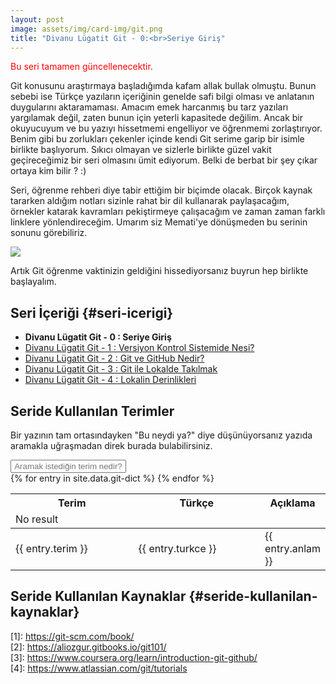 ```yaml
---
layout: post
image: assets/img/card-img/git.png
title: "Divanu Lügatit Git - 0:<br>Seriye Giriş"
---
```


<p style="color:red;">Bu seri tamamen güncellenecektir.</p>

Git konusunu araştırmaya başladığımda kafam allak bullak olmuştu. Bunun sebebi ise Türkçe yazıların içeriğinin genelde safi bilgi olması ve anlatanın duygularını aktaramaması. Amacım emek harcanmış bu tarz yazıları yargılamak değil, zaten bunun için yeterli kapasitede değilim. Ancak bir okuyucuyum ve bu yazıyı hissetmemi engelliyor ve öğrenmemi zorlaştırıyor. Benim gibi bu zorlukları çekenler içinde kendi Git serime garip bir isimle birlikte başlıyorum. Sıkıcı olmayan ve sizlerle birlikte güzel vakit geçireceğimiz bir seri olmasını ümit ediyorum. Belki de berbat bir şey çıkar ortaya kim bilir ? :)

Seri, öğrenme rehberi diye tabir ettiğim bir biçimde olacak. Birçok kaynak tararken aldığım notları sizinle rahat bir dil kullanarak paylaşacağım, örnekler katarak kavramları pekiştirmeye çalışacağım ve zaman zaman farklı linklere yönlendireceğim. Umarım siz Memati'ye dönüşmeden bu serinin sonunu görebiliriz.

<img src="{{ site.baseurl }}/assets/img/posts/git-posts/divanu-lugatit-git-0/001.gif">

Artık Git öğrenme vaktinizin geldiğini hissediyorsanız buyrun hep birlikte başlayalım.

## Seri İçeriği {#seri-icerigi}

- <span style="font-weight: bold;">Divanu Lügatit Git - 0 : Seriye Giriş</span>
- [Divanu Lügatit Git - 1 : Versiyon Kontrol Sistemide Nesi?](/git/divanu-lugatit-git-1/)
- [Divanu Lügatit Git - 2 : Git ve GitHub Nedir?](/git/divanu-lugatit-git-2/)
- [Divanu Lügatit Git - 3 : Git ile Lokalde Takılmak](/git/divanu-lugatit-git-3/)
- [Divanu Lügatit Git - 4 : Lokalin Derinlikleri](/git/divanu-lugatit-git-4/)


<div class="seri-sozlugu">
  <h2 id="seride-kullanilan-terimler">Seride Kullanılan Terimler</h2>

  Bir yazının tam ortasındayken "Bu neydi ya?" diye düşünüyorsanız yazıda aramakla uğraşmadan direk burada bulabilirsiniz.

  <div class="form-group pull-right table-input">
      <input type="text" class="search form-control" id="findWord" onkeyup="tableFindFunc()" placeholder="Aramak istediğin terim nedir?" style="text-align: center;">
  </div>
  <table class="table table-hover table-bordered results dict-table" id="dictTable">
    <thead>
      <tr>
        <th style="width:350px;">Terim</th>
        <th style="width:350px">Türkçe</th>
        <th class="">Açıklama</th>
      </tr>
      <tr class="warning no-result">
        <td colspan="4"><i class="fa fa-warning"></i> No result</td>
      </tr>
    </thead>
    <tbody>
      {% for entry in site.data.git-dict %}
        <tr>
          <td style="vertical-align: middle;">{{ entry.terim }}</td>
          <td style="vertical-align: middle;">{{ entry.turkce }}</td>
          <td style="vertical-align: middle;">{{ entry.anlam }}</td>
        </tr>
      {% endfor %}
    </tbody>
  </table>
</div>

## Seride Kullanılan Kaynaklar {#seride-kullanilan-kaynaklar}

<div>
  [1]: <a href="https://git-scm.com/book/">https://git-scm.com/book/</a><br>
  [2]: <a href="https://aliozgur.gitbooks.io/git101/">https://aliozgur.gitbooks.io/git101/</a><br>
  [3]: <a href="https://www.coursera.org/learn/introduction-git-github/">https://www.coursera.org/learn/introduction-git-github/</a><br>
  [4]: <a href="https://www.atlassian.com/git/tutorials">https://www.atlassian.com/git/tutorials</a><br>
</div>
